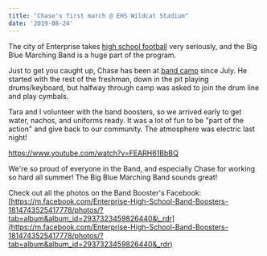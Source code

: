 ```yaml
---
title: "Chase's first march @ EHS Wildcat Stadium"
date: '2019-08-24'
---
```


The city of Enterprise takes [high school football](http://www.southeastsun.com/sports/article_4c5dee60-f8ce-11e8-9ac5-a7d86114f9d9.html) very seriously, and the Big Blue Marching Band is a huge part of the program.

Just to get you caught up, Chase has been at [band camp](https://gregrickaby.com/2019/08/band-camp-2019/) since July. He started with the rest of the freshman, down in the pit playing drums/keyboard, but halfway through camp was asked to join the drum line and play cymbals.

Tara and I volunteer with the band boosters, so we arrived early to get water, nachos, and uniforms ready. It was a lot of fun to be "part of the action" and give back to our community. The atmosphere was electric last night!

https://www.youtube.com/watch?v=FEARH61BbBQ

We're so proud of everyone in the Band, and especially Chase for working so hard all summer! The Big Blue Marching Band sounds great!

Check out all the photos on the Band Booster's Facebook: [https://m.facebook.com/Enterprise-High-School-Band-Boosters-1814743525417778/photos/?tab=album&album_id=2937323459826440&\_rdr](https://m.facebook.com/Enterprise-High-School-Band-Boosters-1814743525417778/photos/?tab=album&album_id=2937323459826440&_rdr)
